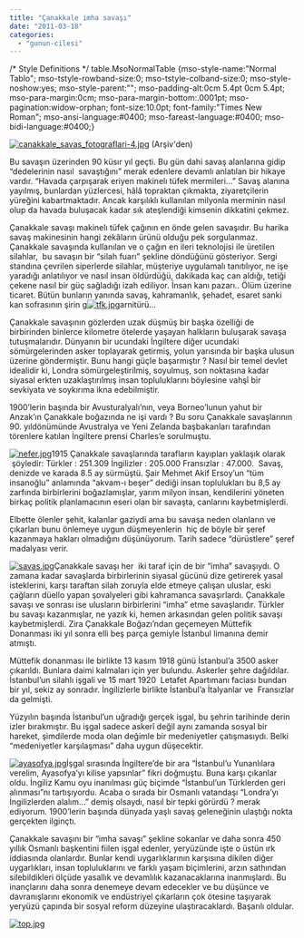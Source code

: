 ```yaml
---
title: "Çanakkale imha savaşı"
date: "2011-03-18"
categories: 
  - "gunun-cilesi"
---
```


/\* Style Definitions \*/ table.MsoNormalTable {mso-style-name:"Normal Tablo"; mso-tstyle-rowband-size:0; mso-tstyle-colband-size:0; mso-style-noshow:yes; mso-style-parent:""; mso-padding-alt:0cm 5.4pt 0cm 5.4pt; mso-para-margin:0cm; mso-para-margin-bottom:.0001pt; mso-pagination:widow-orphan; font-size:10.0pt; font-family:"Times New Roman"; mso-ansi-language:#0400; mso-fareast-language:#0400; mso-bidi-language:#0400;}

[![canakkale_savas_fotograflari-4.jpg](/uploads/2011/03/canakkale_savas_fotograflari-4.jpg)](/uploads/2011/03/canakkale_savas_fotograflari-4.jpg "canakkale_savas_fotograflari-4.jpg") (Arşiv'den)                       

Bu savaşın üzerinden 90 küsır yıl geçti. Bu gün dahi savaş alanlarına gidip “dedelerinin nasıl  savaştığını” merak edenlere devamlı anlatılan bir hikaye vardır. “Havada çarpışarak eriyen makinelı tüfek mermileri…” Savaş alanına yayılmış, bunlardan yüzlercesi, hâlâ topraktan çıkmakta, ziyaretçilerin yüreğini kabartmaktadır. Ancak karşılıklı kullanılan milyonla merminin nasıl olup da havada buluşacak kadar sık ateşlendiği kimsenin dikkatini çekmez.

Çanakkale savaşı makinelı tüfek çağının en önde gelen savaşıdır. Bu harika savaş makinesinin hangi zekâların ürünü olduğu pek sorgulanmaz. Çanakkale savaşında kullanılan ve o çağın en ileri teknolojisi ile üretilen silahlar,  bu savaşın bir “silah fuarı” şekline döndüğünü gösteriyor. Sergi standına çevrilen siperlerde silahlar, müşteriye uygulamalı tanıtılıyor, ne işe yaradığı anlatılıyor ve nasıl insan öldürdüğü, dakikada kaç can aldığı, tetiği çekene nasıl bir güç sağladığı izah ediliyor. İnsan kanı pazarı.. Ölüm üzerine ticaret. Bütün bunların yanında savaş, kahramanlık, şehadet, esaret sanki kan sofrasının şirin g[![tfk.jpg](/uploads/2011/03/tfk.jpg)](/uploads/2011/03/tfk.jpg "tfk.jpg")arnitürü…

Çanakkale savaşının gözlerden uzak düşmüş bir başka özelliği de birbirinden binlerce kilometre ötelerde yaşayan halkların buluşarak savaşa tutuşmalarıdır. Dünyanın bir ucundaki İngiltere diğer ucundaki sömürgelerinden asker toplayarak getirmiş, yolun yarısında bir başka ulusun üzerine göndermiştir. Bunu hangi güçle başarmıştır ? Nasıl bir temel devlet idealidir ki, Londra sömürgeleştirilmiş, soyulmuş, son noktasına kadar siyasal erkten uzaklaştırılmış insan topluluklarını böylesine vahşî bir sevkiyata ve soykırıma ikna edebilmiştir.

1900’lerin başında bir Avusturalyalı’nın, veya Borneo’lunun yahut bir Anzak’ın Çanakkale boğazında ne işi vardı ? Bu soru Çanakkale savaşlarının 90. yıldönümünde Avustralya ve Yeni Zelanda başbakanları tarafından törenlere katılan İngiltere prensi Charles’e sorulmuştu.

[![nefer.jpg](/uploads/2011/03/nefer.jpg)](/uploads/2011/03/nefer.jpg "nefer.jpg")1915 Çanakkale savaşlarında tarafların kayıpları yaklaşık olarak  şöyledir: Türkler : 251.309 İngilizler : 205.000 Fransızlar : 47.000.  Savaş, denizde ve karada 8.5 ay sürmüştü. Şair Mehmet Akif Ersoy’un “tüm insanoğlu” anlamında “akvam-ı beşer” dediği insan toplulukları bu 8,5 ay zarfında birbirlerini boğazlamışlar, yarım milyon insan, kendilerini yöneten birkaç politik planlamacının eseri olan bir savaşta, canlarını kaybetmişlerdi.

Elbette ölenler şehit, kalanlar gaziydi ama bu savaşa neden olanların ve çıkarları bunu önlemeye uygun düşmeyenlerin  hiç de böyle bir şeref kazanmaya hakları olmadığını düşünüyorum. Tarih sadece “dürüstlere” şeref madalyası verir.

[![savas.jpg](/uploads/2011/03/savas-1.jpg)](/uploads/2011/03/savas-1.jpg "savas.jpg")Çanakkale savaşı her  iki taraf için de bir “imha” savaşıydı. O zamana kadar savaşlarda birbirlerinin siyasal gücünü dize getirerek yasal isteklerini, karşı taraftan silah zoruyla elde etmeye çalışan uluslar, eski çağların düello yapan şovalyeleri gibi kahramanca savaşırlardı. Çanakkale savaşı ve sonrası ise ulusların birbirlerini “imha” etme savaşlarıdır. Türkler bu savaşı kazanmışlar, ne yazık ki, hemen arkasından gelen politik savaşı kaybetmişlerdi. Zira Çanakkale Boğazı’ndan geçemeyen Müttefik Donanması iki yıl sonra elli beş parça gemiyle İstanbul limanına demir atmıştı.

Müttefik donanması ile birlikte 13 kasım 1918 günü İstanbul’a 3500 asker çıkarıldı. Bunlara daimi kalmaları için yer bulundu. Askerler şehre dağıldılar. İstanbul’un silahlı işgali ve 15 mart 1920  Letafet Apartımanı faciası bundan bir yıl, sekiz ay sonradır. İngilizlerle birlikte İstanbul’a İtalyanlar ve  Fransızlar da gelmişti.

Yüzyılın başında İstanbul’un uğradığı gerçek işgal, bu şehrin tarihinde derin izler bırakmıştır. Bu işgal sadece askerî değil aynı zamanda sosyal bir hareket, şimdilerde moda olan değimle bir medeniyetler çatışmasıydı. Belki “medeniyetler karşılaşması” daha uygun düşecektir.

[![ayasofya.jpg](/uploads/2011/03/ayasofya-3.jpg)](/uploads/2011/03/ayasofya-3.jpg "ayasofya.jpg")İşgal sırasında İngiltere’de bir ara “İstanbul’u Yunanlılara verelim, Ayasofya’yı kilise yapsınlar” fikri doğmuştu. Buna karşı çıkanlar oldu. İngiliz Kamu oyu inanılması güç biçimde “İstanbul’un Türklerden geri alınması”nı tartışıyordu. Acaba o sırada bir Osmanlı vatandaşı “Londra’yı İngilizlerden alalım…” demiş olsaydı, nasıl bir tepki görürdü ? merak ediyorum. 1900’lerin başında dünyada yaşlı savaş geleneğinin ulaştığı nokta  gerçekten ilginçtı.

Çanakkale savaşını bir “imha savaşı” şekline sokanlar ve daha sonra 450 yıllık Osmanlı başkentini fiilen işgal edenler, yeryüzünde işte o üstün ırk iddiasında olanlardır. Bunlar kendi uygarlıklarının karşısına dikilen diğer uygarlıkları, insan topluluklarını ve farklı yaşam biçimlerini, arzın sathından silebildikleri ölçüde yasallık ve devamlılık kazanacaklarına inanmışlardı. Bu inançlarını daha sonra denemeye devam edecekler ve bu düşünce ve davranışlarını ekonomik ve endüstriyel çıkarların çok ötesine taşıyarak yeryüzü çapında bir sosyal reform düzeyine ulaştıracaklardı. Başarılı oldular.

[](/uploads/2011/03/top.jpg "top.jpg")

[![top.jpg](/uploads/2011/03/top.jpg)](/uploads/2011/03/top.jpg "top.jpg")
